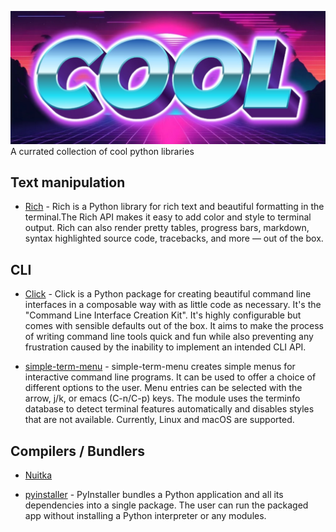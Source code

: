 ![banner](/banner.jpg "banner")
A currated collection of cool python libraries

## Text manipulation

- [Rich](https://github.com/Textualize/rich) - Rich is a Python library for rich text and beautiful formatting in the terminal.The Rich API makes it easy to add color and style to terminal output. Rich can also render pretty tables, progress bars, markdown, syntax highlighted source code, tracebacks, and more — out of the box.

## CLI
- [Click](https://github.com/pallets/click/) - Click is a Python package for creating beautiful command line interfaces in a composable way with as little code as necessary. It's the "Command Line Interface Creation Kit". It's highly configurable but comes with sensible defaults out of the box. It aims to make the process of writing command line tools quick and fun while also preventing any frustration caused by the inability to implement an intended CLI API.

- [simple-term-menu](https://github.com/IngoMeyer441/simple-term-menu) - simple-term-menu creates simple menus for interactive command line programs. It can be used to offer a choice of different options to the user. Menu entries can be selected with the arrow, j/k, or emacs (C-n/C-p) keys. The module uses the terminfo database to detect terminal features automatically and disables styles that are not available. Currently, Linux and macOS are supported.

## Compilers / Bundlers
- [Nuitka](https://github.com/Nuitka/Nuitka)

- [pyinstaller](https://github.com/pyinstaller/pyinstaller) - PyInstaller bundles a Python application and all its dependencies into a single package. The user can run the packaged app without installing a Python interpreter or any modules.
